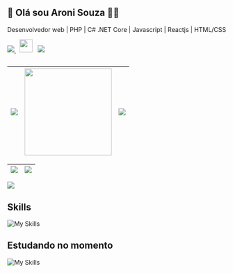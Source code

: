 ## 🚀 Olá sou Aroni Souza 👋🏼

Desenvolvedor web | PHP | C# .NET Core | Javascript | Reactjs | HTML/CSS
<div>
  <a href="https://aronisouza.com.br">
    <img src="https://img.shields.io/badge/website-000000?style=for-the-badge&logo=About.me&logoColor=white" />
  </a>
    &nbsp;&nbsp;<img height="30px" src="https://encantosdoflorescer.com.br/wp-content/uploads/2023/07/vd-code.png" />&nbsp;&nbsp;
    <a href="https://www.linkedin.com/in/aroni-souza/">
    <img src="https://img.shields.io/badge/LinkedIn-0077B5?style=for-the-badge&logo=linkedin&logoColor=white" />
  </a>
</div>

##

| ![](http://github-profile-summary-cards.vercel.app/api/cards/stats?username=aronisouza&theme=github_dark) | <img height="200em" src="https://github-readme-stats.vercel.app/api/top-langs?username=aronisouza&layout=compact&langs_count=16&card_width=320&theme=tokyonight" /> | ![](http://github-profile-summary-cards.vercel.app/api/cards/most-commit-language?username=aronisouza&theme=github_dark) |
| :-: | :-: | :-: |

| ![](http://github-profile-summary-cards.vercel.app/api/cards/profile-details?username=aronisouza&theme=github_dark) | [![](https://github-readme-streak-stats.herokuapp.com?user=aronisouza&theme=github-dark-blue&border_radius=5)]() |
| :-: | :-: |

[![](https://github-readme-activity-graph.vercel.app/graph?username=aronisouza&bg_color=1a1b27&color=38bdae&line=38bdae&point=bf91f3&area=true&hide_border=true)]()

## Skills

![My Skills](https://skillicons.dev/icons?i=php,cs,dotnet,js,html,css,mysql,cssbootstrap)

## Estudando no momento

![My Skills](https://skillicons.dev/icons?i=nodejs,nextjs,ts,react,vite,tailwind,prisma)
